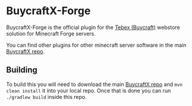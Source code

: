 # BuycraftX-Forge
BuycraftX-Forge is the official plugin for the [Tebex (Buycraft)](https://www.tebex.io) webstore solution for Minecraft 
Forge servers.

You can find other plugins for other minecraft server software in the main [BuycraftX repo](https://github.com/BuycraftPlugin/BuycraftX).

## Building
To build this you will need to download the main [BuycraftX repo](https://github.com/BuycraftPlugin/BuycraftX) and 
`mvn clean install` it into your local repo. Once that is done you can run `./gradlew build` inside this repo.